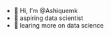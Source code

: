 - 👋 Hi, I’m @Ashiquemk
- 👀 aspiring data scientist
- 🌱 learing more on data science

<!---
Ashiquemk/Ashiquemk is a ✨ special ✨ repository because its `README.md` (this file) appears on your GitHub profile.
You can click the Preview link to take a look at your changes.
--->
